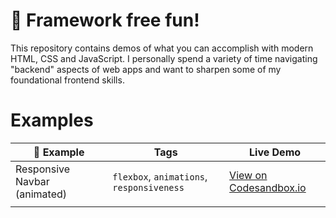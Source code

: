 # 🎉 Framework free fun!
This repository contains demos of what you can accomplish with modern HTML, CSS and JavaScript. I personally spend a variety of time navigating "backend" aspects of web apps and want to sharpen some of my foundational frontend skills.

# Examples


| 🎨 Example                    | Tags                                    	| Live Demo 	|
|------------------------------	|-----------------------------------------	|-----------	|
| Responsive Navbar (animated) 	| `flexbox`, `animations`, `responsiveness` 	| [View on Codesandbox.io](https://codesandbox.io/s/github/DannyAllegrezza/pure-html-css-fun/tree/master/?file=/src/responsive-navbar-flexbox/index.html)         	|
|                              	|                                         	|           	|
   
